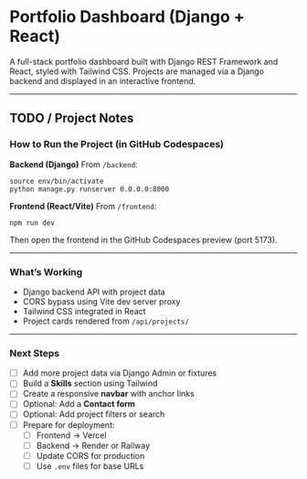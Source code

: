 # Portfolio Dashboard (Django + React)

A full-stack portfolio dashboard built with Django REST Framework and React, styled with Tailwind CSS. Projects are managed via a Django backend and displayed in an interactive frontend.

---

## TODO / Project Notes

### How to Run the Project (in GitHub Codespaces)

**Backend (Django)**
From `/backend`:
```
source env/bin/activate
python manage.py runserver 0.0.0.0:8000
```

**Frontend (React/Vite)**
From `/frontend`:
```
npm run dev
```

Then open the frontend in the GitHub Codespaces preview (port 5173).

---

### What’s Working
- Django backend API with project data
- CORS bypass using Vite dev server proxy
- Tailwind CSS integrated in React
- Project cards rendered from `/api/projects/`

---

### Next Steps
- [ ] Add more project data via Django Admin or fixtures
- [ ] Build a **Skills** section using Tailwind
- [ ] Create a responsive **navbar** with anchor links
- [ ] Optional: Add a **Contact form**
- [ ] Optional: Add project filters or search
- [ ] Prepare for deployment:
  - [ ] Frontend → Vercel
  - [ ] Backend → Render or Railway
  - [ ] Update CORS for production
  - [ ] Use `.env` files for base URLs
